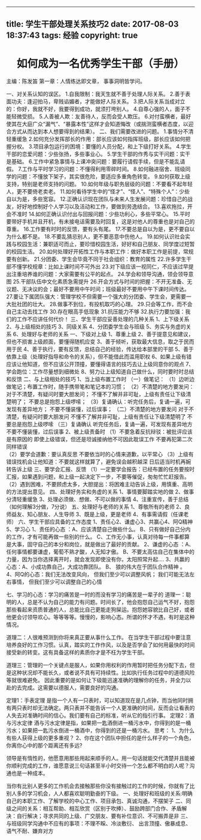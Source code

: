 ﻿
---
title: 学生干部处理关系技巧2
date: 2017-08-03 18:37:43
tags: 经验
copyright: true
---

#     <center>如何成为一名优秀学生干部（手册）</center> 
主编：陈发笛
第一章：人情练达即文章， 事事洞明皆学问。 



一、对关系认知的误区。
    1.自我限制：我天生就不善于处理人际关系。
    2.善于表面功夫：逢迎拍马，卑贱谄媚者，才能做好人际关系。
    3.把人际关系当成对立的：你好，我就不好，我要得到成功，就须打垮别人。
    4.自尊心强的人，面子不能轻微受损。
5.人善被人欺：友善待人，反而会受人欺压。
6.对付蛮横者，最好使其在大庭广众“漏气”、“暴露本性”这样才会知道悔改（或揣测蛮横者态度，以迎合方式从而达到本人想要得到的结果）。
二、我们需要改进的问题。
     1.事情分不清轻重缓急
    2.如何充分发挥部长的作用：部长应该如何指挥班级，部长应该如何把握分权。
    3.项目承包运行的困境：要懂的人员分配，和上下级打好关系。
    4.学生干部的恋爱问题：少些张扬，多些事业心。
    5.学生干部的作秀与实干问题：实干是基础。
    6.工作中紧急事情与上课冲突问题：要履行请假手续，但是不能乱请假。
    7.工作与平时学习的问题：不懂得利用零碎时间。
    8.如何融进宿舍、班级同学的问题：不懂放下架子，其实很危险，要适应多重角色转变。
    9.如何获取上级支持，特别是老师支持的问题。
    10.如何年级与职务层级的问题：不要看不起年轻人，更不要倚老卖老。
    11.如何看待学生中的“怪才”、“怪人”、“特殊个人”：少些自以为是，多些宽容。
12.正确认识现在团队与未来人生发展问题：珍惜自己的战友，好好地控制好个人学习以及活动和工作，要做到劳逸结合。
13.喜欢拖拉，开会不准时
14.如何正确认识付出与回报问题：少些功利心，多些平常心。
15.平时要带好手机并且开机，有未接电话需要及时回复，这是对他人的尊重也是对自己的尊重。
16.工作要有时时的反馈，要有头有尾。
17.不要总是自以为是，更不要自以为什么都不是。
18.不要乱猜忌别人，更不要恶意中伤他人。
19.如何认识社会实践与校园生活：兼职适可而止，要珍惜校园生活，好好和自己朋友、同学度过短暂的校园生活。
20.如何处理好开拓性工作与本职工作：做好本职工作是前提，常规要有创新。
21.分团委、学生会毕竟不同于社会组织：教育的属性
22.许多学生干部不懂学校规章：比如上课时间不可外出
23.对下级应该一视同仁，不应该过早提出注重培养谁的问题：大家需要有公平的起点。
24.学会和领导沟通，领会领导意图
25.干部队伍中文化素质急需提升
26.开会方式与时间的把握：不开无准备、无议题、无决议的会；最好不要用中午时间；班级最好不要用中午下课时间传达。
27.要让下属团队强大：管理学校不但需要一个强大的分团委、学生会，更需要一大批社团的壮大。
28.做事不到位，有投机取巧的心理。
29.只会等工作，而不会自己主动去找工作
30.存在眼高手低现象
31.抗压能力不够
32.执行力要加强：我们的工作不应讲任何代价！
三、学生干部应妥善处理的几种关系
1、上下级关系
2、与上级相处的技巧
3、同级关系
4、分团委学生会与班级
5、务实与务虚的关系
6、处理好与老师的关系
一、下级对上级
1、尊重上级
2、善于提意见和建议，但也不损害上级颜面，要懂得随机应变
3、善于倾听，获取最大信息，取之于民而用于民
4、善于执行，要有反馈，总结自己的经验，传达给本部里的干部
5、善于依靠上级（处理好指导和命令的关系），但不能借此而滥用职权
6、如果上级有错应该让他知道，但不应该公开顶撞，要懂得语言的技巧去让上级同意你的观点
7、学会跑位：工作尽量想到细微处
8、努力让上级知道自己做什么，同时要时时总结和反馈
二、与上级相处的技巧
1、当上级布置工作时
（一）做笔记：
（1）边听边做笔记；布置工作时，随手携带笔和笔记本的习惯；
（2）不清楚的地方要发问：对于不清楚，有疑问时要大胆发问；
                         不懂不了解并非可耻，上级有责任让下级清楚明了；
                         不要总是抱怨上级啰嗦；
（3）复诵确认：听完任务后，复诵一遍，可发现有差异地方；
               不要不懂装懂，过后误事；
（二）不清楚的地方要发问
对于不清楚，有疑问时要大胆发问
不懂不了解并非可耻，上级有责任让下级清楚明了
不要总是抱怨上级啰嗦
（三）复诵确认
听完任务后，复诵一遍，可发现有差异地方
不要不懂装懂，过后误事
2、被上级责备时
（1）不要急着反抗辩驳：被批评应该是有原因的
                       即使上级错误，但还是坦诚接纳他不可因此耽误工作
                       不要再犯第二次同样错误   
（2）要学会道歉：要认真反思
                 不要依当时的心情来道歉，以平常心
（3）上级有错误找机会让他知道：不要就这样就算了，避免误会越积越深
                               日后适当时机再婉转告诉上级
三、要学会汇报、反馈
（1）一定要学会报告：已经布置的任务要按时汇报，如果遇到问题，和上级一起决定下一步，不要等催促，匆匆忙忙赶报告。
（2）遇到困难，不要顾虑太多，大胆提出：将困难主动告诉上级，用慎重、高明的方法提出意见。
四、处理好务实和务虚的关系
1、事情要脚踏实地的做
2、做事分清轻重缓急
3、处理必须做、想做、不可以做的事情
4、注重宣传，善于总结（如何理解3分做，7分说）
五、处理好与老师的关系
1、尊敬所有的老师
2、良师益友、知心朋友、人生导师
3、既是上级，更是老师
4、有事需请假（任课老师）
六、学生干部应具备的工作态度
1、责任心2、谦虚心3、共赢心4、阿Q精神5、学习心
1、责任的心态 ：A、应该清楚自己做些什么。
                B、只有做好自己分内的工作，才有可能再做一些别的什么。
                C、工作无小事，认真对待每一件事都算是大事，固守自己的本分和岗位，就是做出了最好的贡献。 
2、谦虚的心态 ：A、任何事情都要谦虚，葡萄不熟才酸，人无知才傲。
                B、不要太高估自己在集体中的力量，因为当你选择离开时，就会发现即使没有你，太阳照常升起....
3、共赢的心态：A、小成功靠自己，大成功靠团队。
               B、 狼的伟大在于团队合作精神 。
4、阿Q的心态：我们无法改变风向，
但我们至少可以调整风帆；
我们可能无法左右事情，
但我们至少可以调整自己的心情

七、学习的心态：学习的痛苦是一时的而没有学习的痛苦是一辈子的
道理一：聪明的人，总是不认为自己的能力有问题。时间长了，他会抱怨自己运气不好，抱怨那些看起来资质普通的人，总能比自己更能走狗屎运。抱怨她容貌比自己好，或者他更会讨领导欢心。等等等等。慢慢的，影响心态。所谓的怀才不遇，有时是这种情况。

道理二：人很难预测到你将来真正要从事什么工作。
在当学生干部过程中要注意培养良好的工作习惯。认真，踏实的工作作风，以及是否学会了如何用最快的时间接受新的转变。这有具备这样的素质你才是不枉为学生干部。

道理三：管理的一个关键点是服人，如果你用权利的作用暂时把任务分配下去，但是这种状况却不能长久，或者说不具有可持续性。比如执行任务过程中的道德风险等就很难避免。
因此重要的是如何让下级能迅速准确的理解你的任务，并全力以赴的去完成。这需要以德服人，需要良好的沟通。

定理1：手表定理
是指一个人有一只表时，可以知道现在是几点钟，而当他同时拥有两只表时却无法确定。两只表并不能告诉一个人更准确的时间，反而会让看表的人失去对准确时间的信心。我们要有自己的标准，听从它的指引行事。 
定理2：酒与污水定律
  酒与污水定律是指，如果把一匙酒倒进一桶污水中，你得到的是一桶污水；如果把一匙污水倒进一桶酒中，你得到的还是一桶污水。
思考：
1、为什么有些人获得上级的更多重视？
2、你在这个团队中担任的是什么样子的一个角色，你离你心中的那个距离还有多远?

领导是有惰性的，他愿意用那些用起来顺手的人。用一句话就能交代清楚并且能被你顺利完成的工作，谁愿意说三句话甚至半小时交待一个怎么都不明白的人呢？沟通也是一种成本。 

当你有比别人更多的工作机会去接触那些你没有接触过的工作的时候，你就有了比别人多的学习机会，人人都喜欢聪明勤奋的下级。
一、处理好和班级的关系:明确自己的本职工作、了解学校的中心工作、项目承包、真诚沟通，不摆架子
二、同级之间的关系：相互帮助、相互欣赏（区别于吹捧）、鼓励跨部门合作、矛盾解决：自行解决；寻求共同的上级、广交朋友、要有补位意识、不可搬弄是非
三、与班级同学沟通中不应有的事项：不理不睬、冷淡敷衍、
出言顶撞、傲暴成息、语气不耐、嫌弃对方
